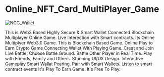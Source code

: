 # Online_NFT_Card_MultiPlayer_Game
![NCG_Wallet](https://user-images.githubusercontent.com/97789707/203058935-c185d649-e161-4f1d-a95a-5321165169ec.jpg)

This is Web3 Based Highly Secure & Smart Wallet Connected Blockchain Multiplayer Online Game.
Live Interection with Smart contracts.
Its Online Multiplyer Web3.0 Game.
This is Blockchain Based Game.
Online Play to Earn Crypto Game
Connecting Wallet With Playing Game.
Creat and Join Live Battle.
Choose Battle Ground.
Battle Other Player in Real Time.
Play with Friends, Family and Others.
Stunning UI/UX Design.
Interactive Gameplay
Smart Wallat Pearing.
Pair with Smart Wallets.
Listen to smart contract events
It's Play To Earn Game.
It's Free To Play.
